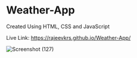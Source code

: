 # Weather-App
Created Using HTML, CSS and JavaScript

Live Link: https://rajeevkrs.github.io/Weather-App/



![Screenshot (127)](https://github.com/rajeevkrS/Weather-App/assets/124420037/010e75ba-cc54-42c8-a11a-2de7dd06de36)










